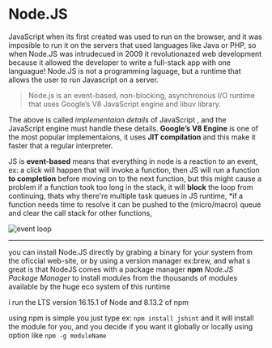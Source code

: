 # Node.JS

JavaScript when its first created was used to run on the browser, and it was imposible to run it on the servers that used languages like Java or PHP, so when Node.JS was intrudecued in 2009 it revolutionazed web development because it allowed the developer to write a full-stack app with one languague!
Node.JS is not a programming laguage, but a runtime that allows the user to run Javascript on a server.

>Node.js is an event-based, non-blocking, asynchronous I/O runtime that uses Google’s V8 JavaScript engine and libuv library.

The above is called *implementaion details* of JavaScript , and the JavaScript engine must handle these details. **Google’s V8 Engine** is one of the most popular implementaions, it uses **JIT compilation** and this make it faster that a regular interpreter.

JS is **event-based** means that everything in node is a reaction to an event, ex: a click will happen that will invoke a function, then JS will run a function **to completion** before moving on to the next function, but this might cause a problem  if a function took too long in the stack, it will **block** the loop from continuing, thats why there're multiple task queues in JS runtime, *if a function needs time to resolve it can be pushed to the (micro/macro) queue and clear the call stack for other functions,

![event loop](https://uploads-ssl.webflow.com/62c6fbddb12bb54622241c3d/62c6fbddb12bb523df242285_event_loop_animation-gif.gif)

---
you can install Node.JS directly by grabing a binary for your system from the oficcial web-site, or by using a version manager ex:brew, and what s great is that NodeJS comes with a package manager **npm** *Node.JS Package Manager* to install modules from the thousands of modules available by the huge eco system of this runtime

i run the LTS version 16.15.1 of Node and 8.13.2 of npm

using npm is simple you just type ex: `npm install jshint` and it will install the module for you, and you decide if you want it globally or locally using option like `npm -g moduleName`
